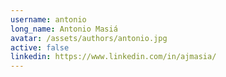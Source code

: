 ```yaml
---
username: antonio
long_name: Antonio Masiá
avatar: /assets/authors/antonio.jpg
active: false
linkedin: https://www.linkedin.com/in/ajmasia/
---
```

